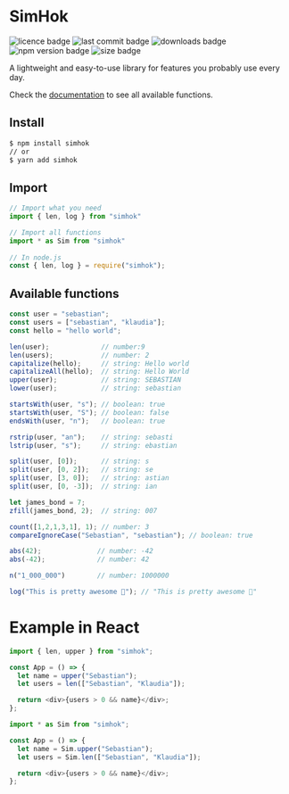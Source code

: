 # SimHok

![licence badge](https://img.shields.io/npm/l/simhok?style=flat)
![last commit badge](https://img.shields.io/github/last-commit/skorotkiewicz/SimHok/main?style=flat)
![downloads badge](https://img.shields.io/npm/dm/simhok?style=flat)
![npm version badge](https://img.shields.io/npm/v/simhok?style=flat)
![size badge](https://img.shields.io/bundlephobia/min/simhok?style=flat)

A lightweight and easy-to-use library for features you probably use every day.

Check the [documentation](https://skorotkiewicz.github.io/SimHok/) to see all available functions. 

## Install

```sh
$ npm install simhok
// or
$ yarn add simhok
```

## Import

```javascript
// Import what you need
import { len, log } from "simhok"

// Import all functions
import * as Sim from "simhok"
    
// In node.js
const { len, log } = require("simhok");
```

## Available functions

```javascript
const user = "sebastian";
const users = ["sebastian", "klaudia"];
const hello = "hello world";

len(user);             // number:9
len(users);            // number: 2
capitalize(hello);     // string: Hello world
capitalizeAll(hello);  // string: Hello World
upper(user);           // string: SEBASTIAN
lower(user);           // string: sebastian

startsWith(user, "s"); // boolean: true
startsWith(user, "S"); // boolean: false
endsWith(user, "n");   // boolean: true

rstrip(user, "an");    // string: sebasti
lstrip(user, "s");     // string: ebastian

split(user, [0]);      // string: s
split(user, [0, 2]);   // string: se
split(user, [3, 0]);   // string: astian
split(user, [0, -3]);  // string: ian

let james_bond = 7;
zfill(james_bond, 2);  // string: 007

count([1,2,1,3,1], 1); // number: 3
compareIgnoreCase("Sebastian", "sebastian"); // boolean: true

abs(42);              // number: -42
abs(-42);             // number: 42

n("1_000_000")        // number: 1000000

log("This is pretty awesome 🎉"); // "This is pretty awesome 🎉"
```

# Example in React

```javascript
import { len, upper } from "simhok"; 

const App = () => {
  let name = upper("Sebastian");
  let users = len(["Sebastian", "Klaudia"]);

  return <div>{users > 0 && name}</div>;
};
```

```javascript
import * as Sim from "simhok"; 

const App = () => {
  let name = Sim.upper("Sebastian");
  let users = Sim.len(["Sebastian", "Klaudia"]);

  return <div>{users > 0 && name}</div>;
};
```
